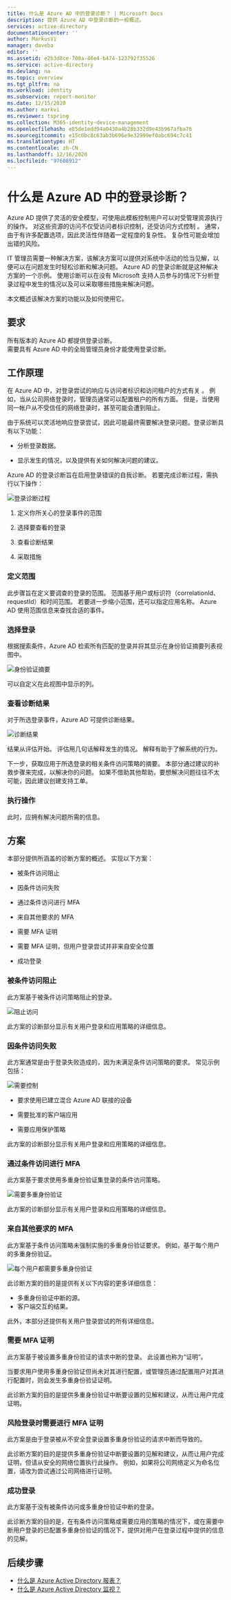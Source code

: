 ```yaml
---
title: 什么是 Azure AD 中的登录诊断？ | Microsoft Docs
description: 提供 Azure AD 中登录诊断的一般概述。
services: active-directory
documentationcenter: ''
author: MarkusVi
manager: daveba
editor: ''
ms.assetid: e2b3d8ce-708a-46e4-b474-123792f35526
ms.service: active-directory
ms.devlang: na
ms.topic: overview
ms.tgt_pltfrm: na
ms.workload: identity
ms.subservice: report-monitor
ms.date: 12/15/2020
ms.author: markvi
ms.reviewer: tspring
ms.collection: M365-identity-device-management
ms.openlocfilehash: e85de1edd94a0430a4b28b332d9e43b967afba76
ms.sourcegitcommit: e15c0bc8c63ab3b696e9e32999ef0abc694c7c41
ms.translationtype: HT
ms.contentlocale: zh-CN
ms.lasthandoff: 12/16/2020
ms.locfileid: "97608912"
---
```

# <a name="what-is-sign-in-diagnostic-in-azure-ad"></a>什么是 Azure AD 中的登录诊断？

Azure AD 提供了灵活的安全模型，可使用此模板控制用户可以对受管理资源执行的操作。 对这些资源的访问不仅受访问者标识控制，还受访问方式控制 。 通常，由于有许多配置选项，因此灵活性伴随着一定程度的复杂性。 复杂性可能会增加出错的风险。

IT 管理员需要一种解决方案，该解决方案可以提供对系统中活动的恰当见解，以便可以在问题发生时轻松诊断和解决问题。 Azure AD 的登录诊断就是这种解决方案的一个示例。 使用诊断可以在没有 Microsoft 支持人员参与的情况下分析登录过程中发生的情况以及可以采取哪些措施来解决问题。

本文概述该解决方案的功能以及如何使用它。


## <a name="requirements"></a>要求

所有版本的 Azure AD 都提供登录诊断。<br> 需要具有 Azure AD 中的全局管理员身份才能使用登录诊断。

## <a name="how-it-works"></a>工作原理

在 Azure AD 中，对登录尝试的响应与访问者标识和访问租户的方式有关 。 例如，当从公司网络登录时，管理员通常可以配置租户的所有方面。 但是，当使用同一帐户从不受信任的网络登录时，甚至可能会遭到阻止。
 
由于系统可以灵活地响应登录尝试，因此可能最终需要解决登录问题。登录诊断具有以下功能：

- 分析登录数据。 

- 显示发生的情况，以及提供有关如何解决问题的建议。 

Azure AD 的登录诊断旨在启用登录错误的自我诊断。 若要完成诊断过程，需执行以下操作：

![登录诊断过程](./media/overview-sign-in-diagnostics/process.png)
 
1. 定义你所关心的登录事件的范围

2. 选择要查看的登录

3. 查看诊断结果

4. 采取措施

 
### <a name="define-scope"></a>定义范围

此步骤旨在定义要调查的登录的范围。 范围基于用户或标识符（correlationId、requestId）和时间范围。 若要进一步缩小范围，还可以指定应用名称。 Azure AD 使用范围信息来查找合适的事件。  

### <a name="select-sign-in"></a>选择登录  

根据搜索条件，Azure AD 检索所有匹配的登录并将其显示在身份验证摘要列表视图中。 

![身份验证摘要](./media/overview-sign-in-diagnostics/authentication-summary.png)
 
可以自定义在此视图中显示的列。

### <a name="review-diagnostic"></a>查看诊断结果 

对于所选登录事件，Azure AD 可提供诊断结果。 

![诊断结果](./media/overview-sign-in-diagnostics/diagnostics-results.png)

 
结果从评估开始。 评估用几句话解释发生的情况。 解释有助于了解系统的行为。 

下一步，获取应用于所选登录的相关条件访问策略的摘要。 本部分通过建议的补救步骤来完成，以解决你的问题。 如果不借助其他帮助，要想解决问题往往不太可能，因此建议创建支持工单。 

### <a name="take-action"></a>执行操作 
此时，应拥有解决问题所需的信息。


## <a name="scenarios"></a>方案

本部分提供所涵盖的诊断方案的概述。 实现以下方案： 
 
- 被条件访问阻止

- 因条件访问失败

- 通过条件访问进行 MFA

- 来自其他要求的 MFA

- 需要 MFA 证明

- 需要 MFA 证明，但用户登录尝试并非来自安全位置

- 成功登录


### <a name="blocked-by-conditional-access"></a>被条件访问阻止

此方案基于被条件访问策略阻止的登录。

![阻止访问](./media/overview-sign-in-diagnostics/block-access.png)

此方案的诊断部分显示有关用户登录和应用策略的详细信息。


### <a name="failed-conditional-access"></a>因条件访问失败

此方案通常是由于登录失败造成的，因为未满足条件访问策略的要求。 常见示例包括：

![需要控制](./media/overview-sign-in-diagnostics/require-controls.png)

- 要求使用已建立混合 Azure AD 联接的设备

- 需要批准的客户端应用

- 需要应用保护策略   


此方案的诊断部分显示有关用户登录和应用策略的详细信息。


### <a name="mfa-from-conditional-access"></a>通过条件访问进行 MFA

此方案基于要求使用多重身份验证集登录的条件访问策略。

![需要多重身份验证](./media/overview-sign-in-diagnostics/require-mfa.png)

此方案的诊断部分显示有关用户登录和应用策略的详细信息。



### <a name="mfa-from-other-requirements"></a>来自其他要求的 MFA

此方案基于条件访问策略未强制实施的多重身份验证要求。 例如，基于每个用户的多重身份验证。


![每个用户都需要多重身份验证](./media/overview-sign-in-diagnostics/mfa-per-user.png)


此诊断方案的目的是提供有关以下内容的更多详细信息：

- 多重身份验证中断的源。 
- 客户端交互的结果。

此外，本部分还提供有关用户登录尝试的所有详细信息。 


### <a name="mfa-proof-up-required"></a>需要 MFA 证明

此方案基于被设置多重身份验证的请求中断的登录。 此设置也称为“证明”。

当要求用户使用多重身份验证但尚未对其进行配置，或管理员通过配置用户对其进行配置时，则会发生多重身份验证证明。

此诊断方案的目的是提供多重身份验证中断要设置的见解和建议，从而让用户完成证明。

### <a name="mfa-proof-up-required-from-a-risky-sign-in"></a>风险登录时需要进行 MFA 证明

此方案是由于登录被从不安全登录设置多重身份验证的请求中断而导致的。 

此诊断方案的目的是提供多重身份验证中断要设置的见解和建议，从而让用户完成证明，但请从安全的网络位置执行此操作。 例如，如果将公司网络定义为命名位置，请改为尝试通过公司网络进行证明。


### <a name="successful-sign-in"></a>成功登录

此方案基于没有被条件访问或多重身份验证中断的登录。

此诊断方案的目的是，在有条件访问策略或需要应用的策略的情况下，或在需要中断用户登录的已配置多重身份验证的情况下，提供对用户在登录过程中提供的信息的见解。



## <a name="next-steps"></a>后续步骤

* [什么是 Azure Active Directory 报表？](overview-reports.md)
* [什么是 Azure Active Directory 监视？](overview-monitoring.md)
